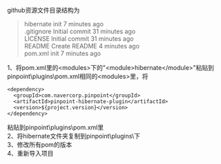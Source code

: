 github资源文件目录结构为

> hibernate           init                        7 minutes ago                                  
> .gitignore           Initial commit                        31 minutes ago                                    
> LICENSE           Initial commit                        31 minutes ago                                    
> README           Create README                        4 minutes ago                                    
> pom.xml           init                        7 minutes ago                                   

1、将pom.xml里的&lt;modules&gt;下的"&lt;module&gt;hibernate&lt;/module&gt;"粘贴到pinpoint\plugins\pom.xml相同的&lt;modules&gt;里，将

    <dependency>
      <groupId>com.navercorp.pinpoint</groupId>
      <artifactId>pinpoint-hibernate-plugin</artifactId>
      <version>${project.version}</version>
    </dependency>
    
粘贴到pinpoint\plugins\pom.xml里                                    
2、将hibernate文件夹复制到pinpoint\plugins\下                                    
3、修改所有pom的版本                                    
4、重新导入项目                                  

